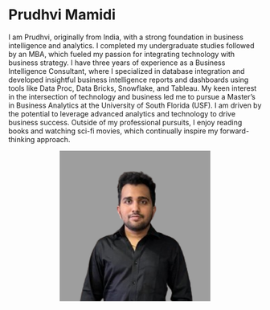# Prudhvi Mamidi

I am Prudhvi, originally from India, with a strong foundation in business intelligence and analytics. I completed my undergraduate studies followed by an MBA, which fueled my passion for integrating technology with business strategy. I have three years of experience as a Business Intelligence Consultant, where I specialized in database integration and developed insightful business intelligence reports and dashboards using tools like Data Proc, Data Bricks, Snowflake, and Tableau.
My keen interest in the intersection of technology and business led me to pursue a Master’s in Business Analytics at the University of South Florida (USF). I am driven by the potential to leverage advanced analytics and technology to drive business success. Outside of my professional pursuits, I enjoy reading books and watching sci-fi movies, which continually inspire my forward-thinking approach.

<div style="text-align: center;">
    <img src="prudhviteja-image.jpg" alt="APrudhvi Teja" width="300" height="300">
</div>

